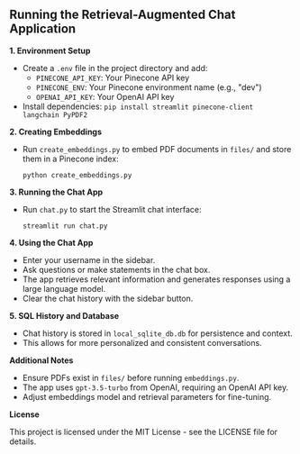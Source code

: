 ## Running the Retrieval-Augmented Chat Application

**1. Environment Setup**

* Create a `.env` file in the project directory and add:
    * `PINECONE_API_KEY`: Your Pinecone API key
    * `PINECONE_ENV`: Your Pinecone environment name (e.g., "dev")
    * `OPENAI_API_KEY`: Your OpenAI API key
* Install dependencies: `pip install streamlit pinecone-client langchain PyPDF2`

**2. Creating Embeddings**

* Run `create_embeddings.py` to embed PDF documents in `files/` and store them in a Pinecone index:
    ```
    python create_embeddings.py
    ```

**3. Running the Chat App**

* Run `chat.py` to start the Streamlit chat interface:
    ```
    streamlit run chat.py
    ```

**4. Using the Chat App**

* Enter your username in the sidebar.
* Ask questions or make statements in the chat box.
* The app retrieves relevant information and generates responses using a large language model.
* Clear the chat history with the sidebar button.

**5. SQL History and Database**

* Chat history is stored in `local_sqlite_db.db` for persistence and context.
* This allows for more personalized and consistent conversations.

**Additional Notes**

* Ensure PDFs exist in `files/` before running `embeddings.py`.
* The app uses `gpt-3.5-turbo` from OpenAI, requiring an OpenAI API key.
* Adjust embeddings model and retrieval parameters for fine-tuning.

**License**

This project is licensed under the MIT License - see the LICENSE file for details.